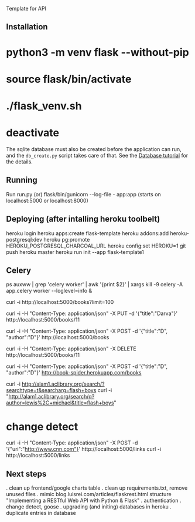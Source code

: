 Template for API

Installation
------------
# python3 -m venv flask --without-pip
# source flask/bin/activate
# ./flask_venv.sh
 
# deactivate

The sqlite database must also be created before the application can run, and the `db_create.py` script takes care of that. See the [Database tutorial](http://blog.miguelgrinberg.com/post/the-flask-mega-tutorial-part-iv-database) for the details.

Running
-------
Run run.py (or) flask/bin/gunicorn --log-file - app:app (starts on localhost:5000 or localhost:8000)

Deploying (after intalling heroku toolbelt)
---------
heroku login
heroku apps:create flask-template
heroku addons:add heroku-postgresql:dev
heroku pg:promote HEROKU_POSTGRESQL_CHARCOAL_URL
heroku config:set HEROKU=1
git push heroku master
heroku run init --app flask-template1

Celery
------
ps auxww | grep 'celery worker' | awk '{print $2}' | xargs kill -9
celery -A app.celery worker --loglevel=info &

curl -i http://localhost:5000/books?limit=100

curl -i -H "Content-Type: application/json" -X PUT -d '{"title":"Darva"}' http://localhost:5000/books/11

curl -i -H "Content-Type: application/json" -X POST -d '{"title":"D", "author":"D"}' http://localhost:5000/books

curl -i -H "Content-Type: application/json" -X DELETE http://localhost:5000/books/11


curl -i -H "Content-Type: application/json" -X POST -d '{"title":"D", "author":"D"}' http://book-spider.herokuapp.com/books


curl -i http://alam1.aclibrary.org/search/?searchtype=t&searcharg=flash+boys
curl -i "http://alam1.aclibrary.org/search/q?author=lewis%2C+michael&title=flash+boys"


# change detect
curl -i -H "Content-Type: application/json" -X POST -d '{"uri":"http://www.cnn.com"}' http://localhost:5000/links
curl -i http://localhost:5000/links

## Next steps
. clean up frontend/google charts table
. clean up requirements.txt, remove unused files
. mimic blog.luisrei.com/articles/flaskrest.html structure "Implementing a RESTful Web API with Python & Flask"
. authentication
. change detect, goose
. upgrading (and initing) databases in heroku
. duplicate entries in database
